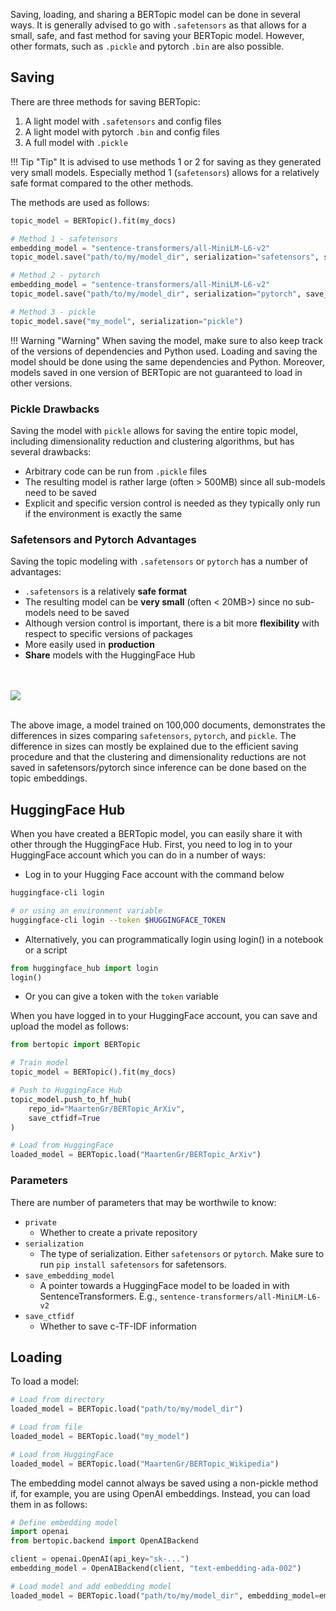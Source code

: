 Saving, loading, and sharing a BERTopic model can be done in several ways. It is generally advised to go with `.safetensors` as that allows for a small, safe, and fast method for saving your BERTopic model. However, other formats, such as `.pickle` and pytorch `.bin` are also possible.

## **Saving**

There are three methods for saving BERTopic:

1. A light model with `.safetensors` and config files
2. A light model with pytorch `.bin` and config files
3. A full model with `.pickle`


!!! Tip "Tip"
    It is advised to use methods 1 or 2 for saving as they generated very small models. Especially method 1 (`safetensors`) 
    allows for a relatively safe format compared to the other methods. 

The methods are used as follows:

```python
topic_model = BERTopic().fit(my_docs)

# Method 1 - safetensors
embedding_model = "sentence-transformers/all-MiniLM-L6-v2"
topic_model.save("path/to/my/model_dir", serialization="safetensors", save_ctfidf=True, save_embedding_model=embedding_model)

# Method 2 - pytorch
embedding_model = "sentence-transformers/all-MiniLM-L6-v2"
topic_model.save("path/to/my/model_dir", serialization="pytorch", save_ctfidf=True, save_embedding_model=embedding_model)

# Method 3 - pickle
topic_model.save("my_model", serialization="pickle")
```

!!! Warning "Warning"
    When saving the model, make sure to also keep track of the versions of dependencies and Python used. 
    Loading and saving the model should be done using the same dependencies and Python. Moreover, models 
    saved in one version of BERTopic are not guaranteed to load in other versions. 


### **Pickle Drawbacks**
Saving the model with `pickle` allows for saving the entire topic model, including dimensionality reduction and clustering algorithms, but has several drawbacks:

* Arbitrary code can be run from `.pickle` files
* The resulting model is rather large (often > 500MB) since all sub-models need to be saved
* Explicit and specific version control is needed as they typically only run if the environment is exactly the same
 

### **Safetensors and Pytorch Advantages**
Saving the topic modeling with `.safetensors` or `pytorch` has a number of advantages:

* `.safetensors` is a relatively **safe format**
* The resulting model can be **very small** (often < 20MB>) since no sub-models need to be saved
* Although version control is important, there is a bit more **flexibility** with respect to specific versions of packages
* More easily used in **production**
* **Share** models with the HuggingFace Hub

<br><br>
<img src="serialization.png">
<br><br>

The above image, a model trained on 100,000 documents, demonstrates the differences in sizes comparing `safetensors`, `pytorch`, and `pickle`. The difference in sizes can mostly be explained due to the efficient saving procedure and that the clustering and dimensionality reductions are not saved in safetensors/pytorch since inference can be done based on the topic embeddings. 


## **HuggingFace Hub**

When you have created a BERTopic model, you can easily share it with other through the HuggingFace Hub. First, you need to log in to your HuggingFace account which you can do in a number of ways:

* Log in to your Hugging Face account with the command below

```bash
huggingface-cli login

# or using an environment variable
huggingface-cli login --token $HUGGINGFACE_TOKEN
```

* Alternatively, you can programmatically login using login() in a notebook or a script

```python
from huggingface_hub import login
login()
```

* Or you can give a token with the `token` variable

When you have logged in to your HuggingFace account, you can save and upload the model as follows:

```python
from bertopic import BERTopic

# Train model
topic_model = BERTopic().fit(my_docs)

# Push to HuggingFace Hub
topic_model.push_to_hf_hub(
    repo_id="MaartenGr/BERTopic_ArXiv",
    save_ctfidf=True
)

# Load from HuggingFace
loaded_model = BERTopic.load("MaartenGr/BERTopic_ArXiv")
```

### **Parameters**
There are number of parameters that may be worthwile to know:

* `private`
    * Whether to create a private repository
* `serialization`
    * The type of serialization. Either `safetensors` or `pytorch`. Make sure to run `pip install safetensors` for safetensors.
* `save_embedding_model`
    * A pointer towards a HuggingFace model to be loaded in with SentenceTransformers. E.g., `sentence-transformers/all-MiniLM-L6-v2`
* `save_ctfidf`
    * Whether to save c-TF-IDF information


## **Loading**

To load a model:

```python
# Load from directory
loaded_model = BERTopic.load("path/to/my/model_dir")

# Load from file
loaded_model = BERTopic.load("my_model")

# Load from HuggingFace
loaded_model = BERTopic.load("MaartenGr/BERTopic_Wikipedia")
```

The embedding model cannot always be saved using a non-pickle method if, for example, you are using OpenAI embeddings. Instead, you can load them in as follows:


```python
# Define embedding model
import openai
from bertopic.backend import OpenAIBackend

client = openai.OpenAI(api_key="sk-...")
embedding_model = OpenAIBackend(client, "text-embedding-ada-002")

# Load model and add embedding model
loaded_model = BERTopic.load("path/to/my/model_dir", embedding_model=embedding_model)
```

